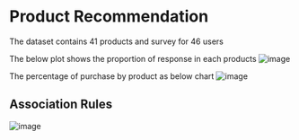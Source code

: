 # Product Recommendation
The dataset contains 41 products and survey for 46 users

The below plot shows the proportion of response in each products
![image](https://user-images.githubusercontent.com/47063720/147651694-902993aa-7afc-437c-87ed-9546c89155ce.png)

The percentage of purchase by product as below chart
![image](https://user-images.githubusercontent.com/47063720/147651933-baa05196-dd97-410e-9ebb-104207913d8e.png)

## Association Rules
![image](https://user-images.githubusercontent.com/47063720/147652051-210bc582-f214-4a21-82ca-dcf1e04f0f06.png)
